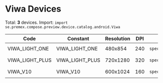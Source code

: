 # Viwa Devices

Total: **3** devices. Import: `import se.premex.compose.preview.device.catalog.android.Viwa`

| Code | Constant | Resolution | DPI | Compose Spec | Preview Usage |
|------|----------|------------|-----|-------------|---------------|
| VIWA_LIGHT_ONE | VIWA_LIGHT_ONE | 480x854 | 240 | `spec:width=480px,height=854px,dpi=240` | `@Preview(device = Viwa.VIWA_LIGHT_ONE)` |
| VIWA_LIGHT_PLUS | VIWA_LIGHT_PLUS | 720x1280 | 320 | `spec:width=720px,height=1280px,dpi=320` | `@Preview(device = Viwa.VIWA_LIGHT_PLUS)` |
| VIWA_V10 | VIWA_V10 | 600x1024 | 160 | `spec:width=600px,height=1024px,dpi=160` | `@Preview(device = Viwa.VIWA_V10)` |

<!-- Generated automatically. Do not edit manually. -->
